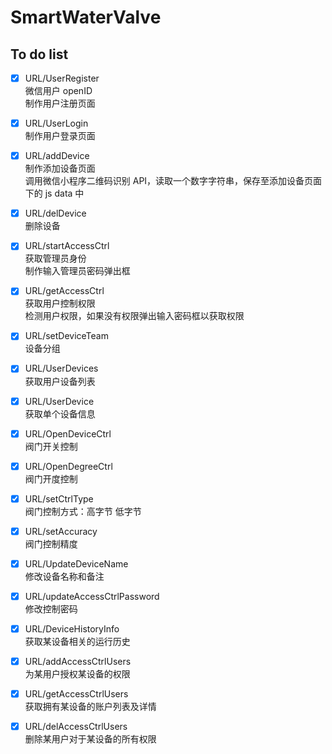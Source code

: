 # SmartWaterValve

## To do list

- [x] URL/UserRegister  
	微信用户 openID  
	制作用户注册页面  

- [x] URL/UserLogin  
	制作用户登录页面  

- [x] URL/addDevice  
	制作添加设备页面  
	调用微信小程序二维码识别 API，读取一个数字字符串，保存至添加设备页面下的 js data 中  

- [x] URL/delDevice  
	删除设备  

- [x] URL/startAccessCtrl  
	获取管理员身份  
	制作输入管理员密码弹出框  

- [x] URL/getAccessCtrl  
	获取用户控制权限  
	检测用户权限，如果没有权限弹出输入密码框以获取权限  

- [x] URL/setDeviceTeam  
	设备分组  

- [x] URL/UserDevices  
	获取用户设备列表  

- [x] URL/UserDevice  
	获取单个设备信息  

- [x] URL/OpenDeviceCtrl  
	阀门开关控制  

- [x] URL/OpenDegreeCtrl  
	阀门开度控制  

- [x] URL/setCtrlType  
	阀门控制方式：高字节 低字节  

- [x] URL/setAccuracy  
	阀门控制精度  

- [x] URL/UpdateDeviceName  
	修改设备名称和备注  

- [x] URL/updateAccessCtrlPassword  
	修改控制密码  

- [x] URL/DeviceHistoryInfo  
        获取某设备相关的运行历史

- [x] URL/addAccessCtrlUsers  
        为某用户授权某设备的权限  

- [x] URL/getAccessCtrlUsers  
        获取拥有某设备的账户列表及详情  

- [x] URL/delAccessCtrlUsers  
        删除某用户对于某设备的所有权限  
